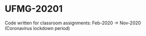 # UFMG-20201
Code written for classroom assignments: Feb-2020 -> Nov-2020 (Coronavirus lockdown period)
